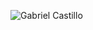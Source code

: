 
![Gabriel Castillo](https://www.canva.com/design/DAFPy_rlCgI/vv00XtdtoONkLU6HNOaSlw/view?utm_content=DAFPy_rlCgI&utm_campaign=designshare&utm_medium=link&utm_source=publishsharelink)


<!--
**Gabot3ck/Gabot3ck** is a ✨ _special_ ✨ repository because its `README.md` (this file) appears on your GitHub profile.

Here are some ideas to get you started:

- 🔭 I’m currently working on ...
- 🌱 I’m currently learning ...
- 👯 I’m looking to collaborate on ...
- 🤔 I’m looking for help with ...
- 💬 Ask me about ...
- 📫 How to reach me: ...
- 😄 Pronouns: ...
- ⚡ Fun fact: ...
-->
